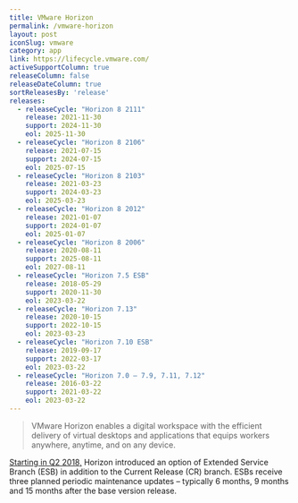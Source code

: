 ```yaml
---
title: VMware Horizon
permalink: /vmware-horizon
layout: post
iconSlug: vmware
category: app
link: https://lifecycle.vmware.com/
activeSupportColumn: true
releaseColumn: false
releaseDateColumn: true
sortReleasesBy: 'release'
releases:
  - releaseCycle: "Horizon 8 2111"
    release: 2021-11-30
    support: 2024-11-30
    eol: 2025-11-30
  - releaseCycle: "Horizon 8 2106"
    release: 2021-07-15
    support: 2024-07-15
    eol: 2025-07-15
  - releaseCycle: "Horizon 8 2103"
    release: 2021-03-23
    support: 2024-03-23
    eol: 2025-03-23
  - releaseCycle: "Horizon 8 2012"
    release: 2021-01-07
    support: 2024-01-07
    eol: 2025-01-07
  - releaseCycle: "Horizon 8 2006"
    release: 2020-08-11
    support: 2025-08-11
    eol: 2027-08-11
  - releaseCycle: "Horizon 7.5 ESB"
    release: 2018-05-29
    support: 2020-11-30
    eol: 2023-03-22
  - releaseCycle: "Horizon 7.13"
    release: 2020-10-15
    support: 2022-10-15
    eol: 2023-03-23
  - releaseCycle: "Horizon 7.10 ESB"
    release: 2019-09-17
    support: 2022-03-17
    eol: 2023-03-22
  - releaseCycle: "Horizon 7.0 – 7.9, 7.11, 7.12"
    release: 2016-03-22
    support: 2021-03-22
    eol: 2023-03-22
---
```


> VMware Horizon enables a digital workspace with the efficient delivery of virtual desktops and applications that equips workers anywhere, anytime, and on any device.

[Starting in Q2 2018,](https://kb.vmware.com/s/article/52845) Horizon introduced an option of Extended Service Branch (ESB) in addition to the Current Release (CR) branch.  ESBs receive three planned periodic maintenance updates – typically 6 months, 9 months and 15 months after the base version release.